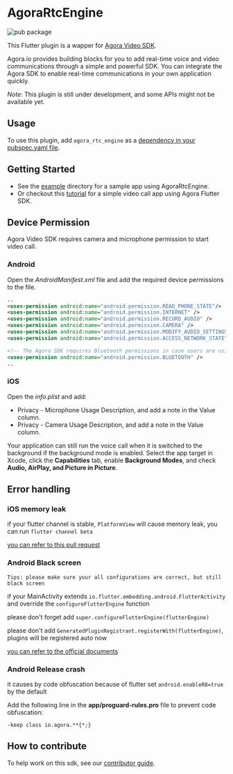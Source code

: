 # AgoraRtcEngine

![pub package](https://img.shields.io/pub/v/agora_rtc_engine.svg)

This Flutter plugin is a wapper for [Agora Video SDK](https://docs.agora.io/en).

Agora.io provides building blocks for you to add real-time voice and video communications through a simple and powerful SDK. You can integrate the Agora SDK to enable real-time communications in your own application quickly.

*Note*: This plugin is still under development, and some APIs might not be available yet.

## Usage

To use this plugin, add `agora_rtc_engine` as a [dependency in your pubspec.yaml file](https://flutter.io/platform-plugins/).

## Getting Started

* See the [example](example) directory for a sample app using AgoraRtcEngine.
* Or checkout this [tutorial](https://github.com/AgoraIO-Community/Agora-Flutter-Quickstart) for a simple video call app using Agora Flutter SDK.

## Device Permission

Agora Video SDK requires camera and microphone permission to start video call.

### Android

Open the *AndroidManifest.xml* file and add the required device permissions to the file.

```xml
..
<uses-permission android:name="android.permission.READ_PHONE_STATE"/>
<uses-permission android:name="android.permission.INTERNET" />
<uses-permission android:name="android.permission.RECORD_AUDIO" />
<uses-permission android:name="android.permission.CAMERA" />
<uses-permission android:name="android.permission.MODIFY_AUDIO_SETTINGS" />
<uses-permission android:name="android.permission.ACCESS_NETWORK_STATE" />

<!-- The Agora SDK requires Bluetooth permissions in case users are using Bluetooth devices.-->
<uses-permission android:name="android.permission.BLUETOOTH" />
..
```

### iOS

Open the *info.plist* and add:

- Privacy - Microphone Usage Description, and add a note in the Value column.
- Privacy - Camera Usage Description, and add a note in the Value column.

Your application can still run the voice call when it is switched to the background if the background mode is enabled. Select the app target in Xcode, click the **Capabilities** tab, enable **Background Modes**, and check **Audio, AirPlay, and Picture in Picture**.

## Error handling

### iOS memory leak

if your flutter channel is stable, `PlatformView` will cause memory leak, you can run `flutter channel beta`

[you can refer to this pull request](https://github.com/flutter/engine/pull/14326)

### Android Black screen

`Tips: please make sure your all configurations are correct, but still black screen`

if your MainActivity extends `io.flutter.embedding.android.FlutterActivity` and override the `configureFlutterEngine` function

please don't forget add `super.configureFlutterEngine(flutterEngine)`

please don't add `GeneratedPluginRegistrant.registerWith(flutterEngine)`, plugins will be registered auto now

[you can refer to the official documents](https://flutter.dev/docs/development/packages-and-plugins/plugin-api-migration)

### Android Release crash

it causes by code obfuscation because of flutter set `android.enableR8=true` by the default

Add the following line in the **app/proguard-rules.pro** file to prevent code obfuscation:
```
-keep class io.agora.**{*;}
```

## How to contribute

To help work on this sdk, see our [contributor guide](CONTRIBUTING.md).
